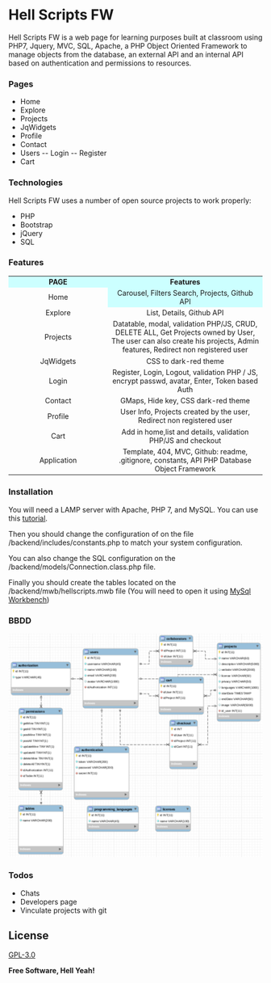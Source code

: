 # Hell Scripts FW

Hell Scripts FW is a web page for learning purposes built at classroom using PHP7, Jquery, MVC, SQL, Apache, a PHP Object Oriented Framework to manage objects from the database, an external API and an internal API based on authentication and permissions to resources.

### Pages

  - Home
  - Explore
  - Projects
  - JqWidgets
  - Profile
  - Contact
  - Users
  -- Login
  -- Register
  - Cart

### Technologies

Hell Scripts FW uses a number of open source projects to work properly:

* PHP
* Bootstrap
* jQuery
* SQL

### Features

<table width="673">
<tbody>
<tr>
<td style="text-align:center;" width="183" bgcolor="#CCFFFF"><strong>PAGE</strong></td>
<td style="text-align:center;" bgcolor="#CCFFFF"><strong>Features</strong></td>
</tr>
<tr>
<td style="text-align:center;" >Home</td>
<td style="text-align:center;" bgcolor="#CCFFFF">Carousel, Filters Search, Projects, Github API</td>
</tr>
<tr>
<td style="text-align:center;">Explore</td>
<td style="text-align:center;">List, Details, Github API</td>
</tr>
<tr>
<td style="text-align:center;">Projects</td>
<td style="text-align:center;">Datatable, modal, validation PHP/JS, CRUD, DELETE ALL, Get Projects owned by User, The user can also create his projects, Admin features, Redirect non registered user</td>
</tr>
<tr>
<td style="text-align:center;">JqWidgets</td>
<td style="text-align:center;">CSS to dark-red theme</td>
</tr>
<tr>
<td style="text-align:center;">Login</td>
<td style="text-align:center;">Register, Login, Logout, validation PHP / JS, encrypt passwd, avatar, Enter, Token based Auth</td>
</tr>
<tr>
<td style="text-align:center;">Contact</td>
<td style="text-align:center;">GMaps, Hide key, CSS dark-red theme</td>
</tr>
 <tr>
<td style="text-align:center;">Profile</td>
<td style="text-align:center;">User Info, Projects created by the user, Redirect non registered user</td>
</tr>
<tr>
<td style="text-align:center;">Cart</td>
<td style="text-align:center;">Add in home,list and details, validation PHP/JS and checkout</td>
</tr>
<tr>
<td style="text-align:center;">Application</td>
<td style="text-align:center;">Template, 404, MVC, Github: readme, .gitignore, constants, API PHP Database Object Framework</td>
</tr>
</tbody>
</table>

### Installation
You will need a LAMP server with Apache, PHP 7, and MySQL. You can use this [tutorial](https://www.howtoforge.com/tutorial/install-apache-with-php-and-mysql-on-ubuntu-16-04-lamp/).

Then you should change the configuration of on the file /backend/includes/constants.php to match your system configuration.

You can also change the SQL configuration on the /backend/models/Connection.class.php file.

Finally you should create the tables located on the /backend/mwb/hellscripts.mwb file (You will need to open it using [MySql Workbench](https://www.mysql.com/products/workbench/))

### BBDD

![alt text](https://raw.githubusercontent.com/raulojeda22/hellscriptsFW/master/backend/models/mwb/databaseScheme.png)

### Todos

 - Chats
 - Developers page
 - Vinculate projects with git

License
----

[GPL-3.0](https://www.gnu.org/licenses/gpl-3.0.html)


**Free Software, Hell Yeah!**
